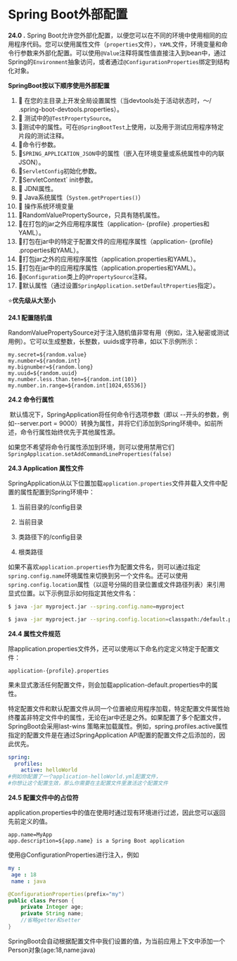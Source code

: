# Spring Boot外部配置

**24.0 .**   Spring Boot允许您外部化配置，以便您可以在不同的环境中使用相同的应用程序代码。您可以使用属性文件（`properties`文件），`YAML`文件，环境变量和命令行参数来外部化配置。可以使用`@Value`注释将属性值直接注入到bean中，通过Spring的`Environment`抽象访问，或者通过`@ConfigurationProperties`绑定到结构化对象。

**SpringBoot按以下顺序使用外部配置**

1. :large_orange_diamond:  在您的主目录上开发全局设置属性（当devtools处于活动状态时，〜/ .spring-boot-devtools.properties）。
2. :large_orange_diamond: 测试中的`@TestPropertySource`。
3. :large_orange_diamond:测试中的属性。可在`@SpringBootTest`上使用，以及用于测试应用程序特定片段的测试注释。
4. :large_orange_diamond:命令行参数。
5. :large_orange_diamond:`SPRING_APPLICATION_JSON`中的属性（嵌入在环境变量或系统属性中的内联JSON）。
6. :large_orange_diamond:`ServletConfig`初始化参数。
7. :large_orange_diamond:ServletContext` init参数。
8. :large_orange_diamond: JDNI属性。
9. :large_orange_diamond: Java系统属性（`System.getProperties()`）
10. :large_orange_diamond: 操作系统环境变量
11. :large_orange_diamond:RandomValuePropertySource，只具有随机属性。
12. :large_orange_diamond:在打包的jar之外应用程序属性（application- {profile} .properties和YAML）。
13. :large_orange_diamond:打包在jar中的特定于配置文件的应用程序属性（application- {profile} .properties和YAML）。
14. :large_orange_diamond:打包jar之外的应用程序属性（application.properties和YAML）。
15. :large_orange_diamond:打包在jar中的应用程序属性（application.properties和YAML）。
16. :large_orange_diamond:`@Configuration`类上的`@PropertySource`注释。
17. :large_orange_diamond:默认属性（通过设置`SpringApplication.setDefaultProperties`指定）。       

:star:**优先级从大至小**

**24.1   配置随机值**   

RandomValuePropertySource对于注入随机值非常有用（例如，注入秘密或测试用例）。它可以生成整数，长整数，uuids或字符串，如以下示例所示：

````properties
my.secret=${random.value}
my.number=${random.int}
my.bignumber=${random.long}
my.uuid=${random.uuid}
my.number.less.than.ten=${random.int(10)}
my.number.in.range=${random.int[1024,65536]}
````

**24.2 命令行属性**

​	默认情况下，SpringApplication将任何命令行选项参数（即以 --开头的参数，例如--server.port = 9000）转换为属性，并将它们添加到Spring环境中。如前所述，命令行属性始终优先于其他属性源。

如果您不希望将命令行属性添加到环境，则可以使用禁用它们`SpringApplication.setAddCommandLineProperties(false)`

**24.3 Application 属性文件**

SpringApplication从以下位置加载`application.properties`文件并载入文件中配置的属性配置到Spring环境中：

1. 当前目录的/config目录

2. 当前目录

3. 类路径下的/config目录

4. 根类路径

 如果不喜欢`application.properties`作为配置文件名，则可以通过指定`spring.config.name`环境属性来切换到另一个文件名。还可以使用`spring.config.location`属性（以逗号分隔的目录位置或文件路径列表）来引用显式位置。以下示例显示如何指定其他文件名：

````bash
$ java -jar myproject.jar --spring.config.name=myproject
````

````bash
$ java -jar myproject.jar --spring.config.location=classpath:/default.properties,classpath:/override.properties
````

**24.4  属性文件规范**

除application.properties文件外，还可以使用以下命名约定定义特定于配置文件：

`application-{profile}.properties`

果未显式激活任何配置文件，则会加载application-default.properties中的属性。

特定配置文件和默认配置文件从同一个位置被应用程序加载，特定配置文件属性始终覆盖非特定文件中的属性，无论在jar中还是之外。如果配置了多个配置文件，SpringBoot会采用last-wins 策略来加载属性。例如，spring.profiles.active属性指定的配置文件是在通过SpringApplication API配置的配置文件之后添加的，因此优先。

````yaml
spring:
  profiles:
    active: helloWorld
#例如你配置了一个application-helloWorld.yml配置文件，
#你想让这个配置生效，那么你需要在主配置文件里激活这个配置文件
````

**24.5 配置文件中的占位符**

application.properties中的值在使用时通过现有环境进行过滤，因此您可以返回先前定义的值。

````properties
app.name=MyApp
app.description=${app.name} is a Spring Boot application
````

使用@ConfigurationProperties进行注入，例如

````yaml
my :
 age : 18
 name : java
````

````java
@ConfigurationProperties(prefix="my")
public class Person {
	private Integer age;
    private String name;
	//省略getter和setter
}
````

SpringBoot会自动根据配置文件中我们设置的值，为当前应用上下文中添加一个Person对象(age:18,name:java)

